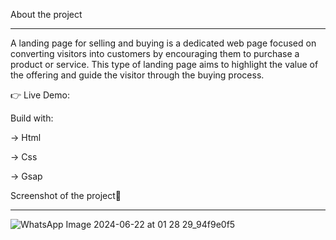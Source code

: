 About the project
________________________________________________________________________________________________________________________________________________
A landing page for selling and buying is a dedicated web page focused on converting visitors into customers by encouraging them to purchase a product or service. This type of landing page aims to highlight the value of the offering and guide the visitor through the buying process.

👉 Live Demo:

Build with:

→ Html

→ Css

→ Gsap

Screenshot of the project📸
____________________________________________________________________________________________________________________________________________________

![WhatsApp Image 2024-06-22 at 01 28 29_94f9e0f5](https://github.com/Mohdamaanansari/LANDING-PAGE/assets/161965618/3008f2bc-dec6-407c-89bb-c2c080ba3446)

